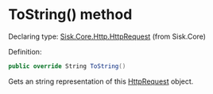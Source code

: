 <!--

Copyrights 2023 Sisk Framework - CypherPotato
Published under MIT license

!!! DO NOT EDIT THIS FILE !!!
This file was generated by a tool in the Sisk package. To edit the information in this documentation,
edit the XML documentation present in the Sisk source code.

-->


# ToString() method

Declaring type: [Sisk.Core.Http.HttpRequest](/read?q=/contents/spec/Sisk.Core.Http.HttpRequest.md) (from Sisk.Core)


Definition:

```cs
public override String ToString()
```

Gets an string representation of this <a href="/read?q=/contents/spec/Sisk.Core.Http.HttpRequest.md">HttpRequest</a> object.

